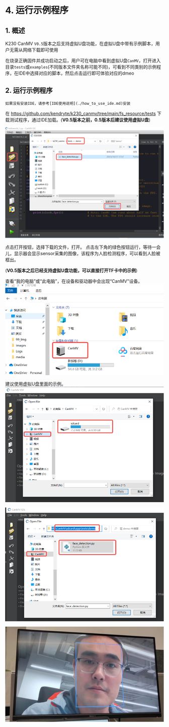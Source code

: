 # 4. 运行示例程序

## 1. 概述

K230 CanMV `V0.5`版本之后支持虚拟U盘功能，在虚拟U盘中带有示例脚本，用户无需从网络下载即可使用

在烧录正确固件并成功启动之后，用户可在电脑中看到虚拟U盘`CanMV`，打开进入目录`tests`或`examples`(不同版本文件夹名称可能不同)，可看到不同类别的示例程序，在IDE中选择对应的脚本，然后点击运行即可体验对应的dmeo

## 2. 运行示例程序

```{note}
如果没有安装IDE，请参考[IDE使用说明](./how_to_use_ide.md)安装
```

在 <https://github.com/kendryte/k230_canmv/tree/main/fs_resource/tests> 下载测试程序，通过IDE加载。(**V0.5版本之前，0.5版本后建议使用虚拟U盘**)

![canmv_open_py](images/canmv_open_py.png)

点击打开按钮，选择下载的文件，打开。 点击左下角的绿色按钮运行，等待一会儿，显示器会显示sensor采集的图像，该程序为人脸检测程序，可以看到人脸被框出。

(**V0.5版本之后已经支持虚拟U盘功能，可以直接打开TF卡中的示例**)

查看“我的电脑”或“此电脑”，在设备和驱动器中会出现“CanMV"设备。
![virtual_Udisk](images/virtual_Udisk.png)

建议使用虚拟U盘里面的示例。
![open_Udisk](images/open_Udisk.png)

![face_detect_file](images/face_detect_file.png)

![CanMV-K230-aidemo](images/CanMV-K230-aidemo.png)
